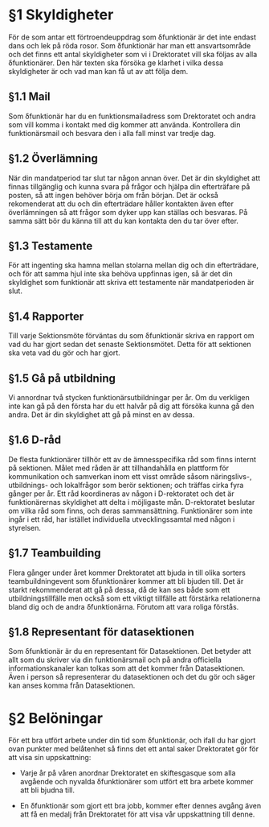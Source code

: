 §1 Skyldigheter
============

För de som antar ett förtroendeuppdrag som δfunktionär är det inte endast dans och lek på röda rosor. Som δfunktionär har man ett ansvartsområde och det finns ett antal skyldigheter som vi i D­rektoratet vill ska följas av alla δfunktionärer. Den här texten ska försöka ge klarhet i vilka dessa skyldigheter är och vad man kan få ut av att följa dem.

§1.1 Mail
----

Som δfunktionär har du en funktionsmailadress som D­rektoratet och andra som vill komma i kontakt med dig kommer att använda. Kontrollera din funktionärsmail och besvara den i alla fall minst var tredje dag.

§1.2 Överlämning
-----------

När din mandatperiod tar slut tar någon annan över. Det är din skyldighet att finnas tillgänglig och kunna svara på frågor och hjälpa din efterträfare på posten, så att ingen behöver börja om från början. Det är också rekomenderat att du och din efterträdare håller kontakten även efter överlämningen så att frågor som dyker upp kan ställas och besvaras. På samma sätt bör du känna till att du kan kontakta den du tar över efter.

§1.3 Testamente
----------

För att ingenting ska hamna mellan stolarna mellan dig och din efterträdare, och för att samma hjul inte ska behöva uppfinnas igen, så är det din skyldighet som funktionär att skriva ett testamente när mandatperioden är slut.

§1.4 Rapporter
---------

Till varje Sektionsmöte förväntas du som δfunktionär skriva en rapport om vad du har gjort sedan det senaste Sektionsmötet. Detta för att sektionen ska veta vad du gör och har gjort.

§1.5 Gå på utbildning
----------------

Vi annordnar två stycken funktionärsutbildningar per år. Om du verkligen inte kan gå på den första har du ett halvår på dig att försöka kunna gå den andra. Det är din skyldighet att gå på minst en av dessa.

§1.6 D-råd
-----------------

De flesta funktionärer tillhör ett av de ämnesspecifika råd som finns internt på sektionen. Målet med råden är att tillhandahålla en plattform för kommunikation och samverkan inom ett visst område såsom näringslivs-, utbildnings- och lokalfrågor som berör sektionen; och träffas cirka fyra gånger per år. Ett råd koordineras av någon i D-rektoratet och det är funktionärernas skyldighet att delta i möjligaste mån. D-rektoratet beslutar om vilka råd som finns, och deras sammansättning. Funktionärer som inte ingår i ett råd, har istället individuella utvecklingssamtal med någon i styrelsen.

§1.7 Teambuilding
------------

Flera gånger under året kommer D­rektoratet att bjuda in till olika sorters teambuildningevent som δfunktionärer kommer att bli bjuden till. Det är starkt rekommenderat att gå på dessa, då de kan ses både som ett utbildningstillfälle men också som ett viktigt tillfälle att förstärka relationerna bland dig och de andra δfunktionärna. Förutom att vara roliga förstås.

§1.8 Representant för datasektionen
------------------------------

Som δfunktionär är du en representant för Datasektionen. Det betyder att allt som du skriver via din funktionärsmail och på andra officiella informationskanaler kan tolkas som att det kommer från Datasektionen. Även i person så representerar du datasektionen och det du gör och säger kan anses komma från Datasektionen.

§2 Belöningar
==========

För ett bra utfört arbete under din tid som δfunktionär, och ifall du har gjort ovan punkter med belåtenhet så finns det ett antal saker D­rektoratet gör för att visa sin uppskattning:

-   Varje år på våren anordnar D­rektoratet en skiftesgasque som alla avgående och nyvalda δfunktionärer som utfört ett bra arbete kommer att bli bjudna till.

-   En δfunktionär som gjort ett bra jobb, kommer efter dennes avgång även att få en medalj från D­rektoratet för att visa vår uppskattning till denne.



